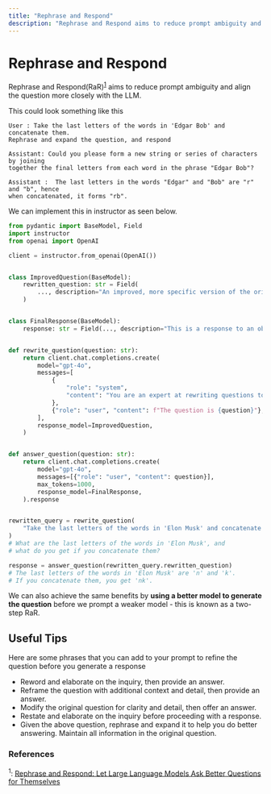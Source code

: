 ```yaml
---
title: "Rephrase and Respond"
description: "Rephrase and Respond aims to reduce prompt ambiguity and align the question more closely with the LLM's existing frame"
---
```


# Rephrase and Respond

Rephrase and Respond(RaR)<sup><a href="https://arxiv.org/pdf/2311.04205">1</a></sup> aims to reduce prompt ambiguity and align the question more closely with the LLM.

This could look something like this

```
User : Take the last letters of the words in 'Edgar Bob' and concatenate them.
Rephrase and expand the question, and respond

Assistant: Could you please form a new string or series of characters by joining
together the final letters from each word in the phrase "Edgar Bob"?

Assistant :  The last letters in the words "Edgar" and "Bob" are "r" and "b", hence
when concatenated, it forms "rb".
```

We can implement this in instructor as seen below.

```python
from pydantic import BaseModel, Field
import instructor
from openai import OpenAI

client = instructor.from_openai(OpenAI())


class ImprovedQuestion(BaseModel):
    rewritten_question: str = Field(
        ..., description="An improved, more specific version of the original question"
    )


class FinalResponse(BaseModel):
    response: str = Field(..., description="This is a response to an object")


def rewrite_question(question: str):
    return client.chat.completions.create(
        model="gpt-4o",
        messages=[
            {
                "role": "system",
                "content": "You are an expert at rewriting questions to be more specific and answerable.",
            },
            {"role": "user", "content": f"The question is {question}"},
        ],
        response_model=ImprovedQuestion,
    )


def answer_question(question: str):
    return client.chat.completions.create(
        model="gpt-4o",
        messages=[{"role": "user", "content": question}],
        max_tokens=1000,
        response_model=FinalResponse,
    ).response


rewritten_query = rewrite_question(
    "Take the last letters of the words in 'Elon Musk' and concatenate them"
)
# What are the last letters of the words in 'Elon Musk', and
# what do you get if you concatenate them?

response = answer_question(rewritten_query.rewritten_question)
# The last letters of the words in 'Elon Musk' are 'n' and 'k'.
# If you concatenate them, you get 'nk'.
```

We can also achieve the same benefits by **using a better model to generate the question** before we prompt a weaker model - this is known as a two-step RaR.

## Useful Tips

Here are some phrases that you can add to your prompt to refine the question before you generate a response

- Reword and elaborate on the inquiry, then provide an answer.
- Reframe the question with additional context and detail, then provide an answer.
- Modify the original question for clarity and detail, then offer an answer.
- Restate and elaborate on the inquiry before proceeding with a response.
- Given the above question, rephrase and expand it to help you do better answering. Maintain all information in the original question.

### References

<sup id="ref-1">1</sup>: [Rephrase and Respond: Let Large Language Models Ask Better Questions for Themselves](https://arxiv.org/pdf/2311.04205)
